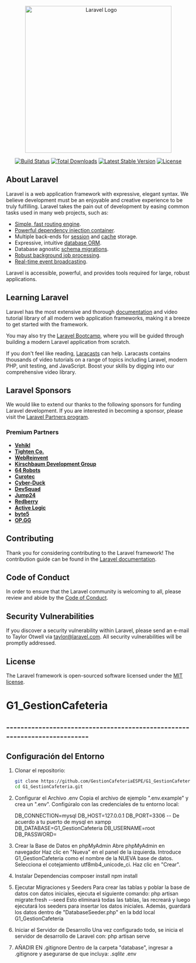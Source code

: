 <p align="center"><a href="https://laravel.com" target="_blank"><img src="https://raw.githubusercontent.com/laravel/art/master/logo-lockup/5%20SVG/2%20CMYK/1%20Full%20Color/laravel-logolockup-cmyk-red.svg" width="400" alt="Laravel Logo"></a></p>

<p align="center">
<a href="https://github.com/laravel/framework/actions"><img src="https://github.com/laravel/framework/workflows/tests/badge.svg" alt="Build Status"></a>
<a href="https://packagist.org/packages/laravel/framework"><img src="https://img.shields.io/packagist/dt/laravel/framework" alt="Total Downloads"></a>
<a href="https://packagist.org/packages/laravel/framework"><img src="https://img.shields.io/packagist/v/laravel/framework" alt="Latest Stable Version"></a>
<a href="https://packagist.org/packages/laravel/framework"><img src="https://img.shields.io/packagist/l/laravel/framework" alt="License"></a>
</p>

## About Laravel

Laravel is a web application framework with expressive, elegant syntax. We believe development must be an enjoyable and creative experience to be truly fulfilling. Laravel takes the pain out of development by easing common tasks used in many web projects, such as:

- [Simple, fast routing engine](https://laravel.com/docs/routing).
- [Powerful dependency injection container](https://laravel.com/docs/container).
- Multiple back-ends for [session](https://laravel.com/docs/session) and [cache](https://laravel.com/docs/cache) storage.
- Expressive, intuitive [database ORM](https://laravel.com/docs/eloquent).
- Database agnostic [schema migrations](https://laravel.com/docs/migrations).
- [Robust background job processing](https://laravel.com/docs/queues).
- [Real-time event broadcasting](https://laravel.com/docs/broadcasting).

Laravel is accessible, powerful, and provides tools required for large, robust applications.

## Learning Laravel

Laravel has the most extensive and thorough [documentation](https://laravel.com/docs) and video tutorial library of all modern web application frameworks, making it a breeze to get started with the framework.

You may also try the [Laravel Bootcamp](https://bootcamp.laravel.com), where you will be guided through building a modern Laravel application from scratch.

If you don't feel like reading, [Laracasts](https://laracasts.com) can help. Laracasts contains thousands of video tutorials on a range of topics including Laravel, modern PHP, unit testing, and JavaScript. Boost your skills by digging into our comprehensive video library.

## Laravel Sponsors

We would like to extend our thanks to the following sponsors for funding Laravel development. If you are interested in becoming a sponsor, please visit the [Laravel Partners program](https://partners.laravel.com).

### Premium Partners

- **[Vehikl](https://vehikl.com/)**
- **[Tighten Co.](https://tighten.co)**
- **[WebReinvent](https://webreinvent.com/)**
- **[Kirschbaum Development Group](https://kirschbaumdevelopment.com)**
- **[64 Robots](https://64robots.com)**
- **[Curotec](https://www.curotec.com/services/technologies/laravel/)**
- **[Cyber-Duck](https://cyber-duck.co.uk)**
- **[DevSquad](https://devsquad.com/hire-laravel-developers)**
- **[Jump24](https://jump24.co.uk)**
- **[Redberry](https://redberry.international/laravel/)**
- **[Active Logic](https://activelogic.com)**
- **[byte5](https://byte5.de)**
- **[OP.GG](https://op.gg)**

## Contributing

Thank you for considering contributing to the Laravel framework! The contribution guide can be found in the [Laravel documentation](https://laravel.com/docs/contributions).

## Code of Conduct

In order to ensure that the Laravel community is welcoming to all, please review and abide by the [Code of Conduct](https://laravel.com/docs/contributions#code-of-conduct).

## Security Vulnerabilities

If you discover a security vulnerability within Laravel, please send an e-mail to Taylor Otwell via [taylor@laravel.com](mailto:taylor@laravel.com). All security vulnerabilities will be promptly addressed.

## License

The Laravel framework is open-sourced software licensed under the [MIT license](https://opensource.org/licenses/MIT).
# G1_GestionCafeteria

## --------------------------------------------------------------------------

## Configuración del Entorno

1. Clonar el repositorio:
   ```bash
   git clone https://github.com/GestionCafeteriaESPE/G1_GestionCafeteria.git
   cd G1_GestionCafeteria.git

2. Configurar el Archivo .env
   Copia el archivo de ejemplo ".env.example" y crea un ".env". Configúralo con las credenciales de tu entorno local:

   DB_CONNECTION=mysql
   DB_HOST=127.0.0.1
   DB_PORT=3306 -- De acuerdo a tu puerto de mysql en xampp
   DB_DATABASE=G1_GestionCafeteria
   DB_USERNAME=root
   DB_PASSWORD=

3. Crear la Base de Datos en phpMyAdmin
   Abre phpMyAdmin en navegador
   Haz clic en "Nueva" en el panel de la izquierda.
   Introduce G1_GestionCafeteria como el nombre de la NUEVA base de datos.
   Selecciona el cotejamiento utf8mb4_unicode_ci.
   Haz clic en "Crear".

4. Instalar Dependencias
   composer install
   npm install

5. Ejecutar Migraciones y Seeders
   Para crear las tablas y poblar la base de datos con datos iniciales, ejecuta el siguiente comando:
      php artisan migrate:fresh --seed
   Esto eliminará todas las tablas, las recreará y luego ejecutará los seeders para insertar los datos iniciales.
   Además, guardará los datos dentro de "DatabaseSeeder.php" en la bdd local G1_GestionCafeteria

6. Iniciar el Servidor de Desarrollo
   Una vez configurado todo, se inicia el servidor de desarrollo de Laravel con:
      php artisan serve

7. AÑADIR EN .gitignore
   Dentro de la carpeta "database", ingresar a .gitignore y asegurarse de que incluya:
      *.sqlite*
      .env
